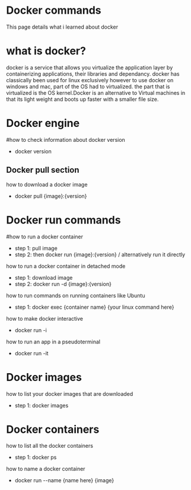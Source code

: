 # Docker commands 
This page details what i learned about docker

# what is docker?
docker is a service that allows you virtualize the application layer by containerizing applications, their libraries and dependancy.
docker has classically been used for linux exclusively however to use docker on windows and mac, part of the OS had to virtualized.
the part that is virtualized is the OS kernel.Docker is an alternative to Virtual machines in that its light weight and boots up faster with a smaller file size.

# Docker engine 
#how to check information about docker version
- docker version

## Docker pull section
how to download a docker image
- docker pull {image}:{version}

# Docker run commands 
#how to run a docker container
- step 1: pull image 
- step 2: then docker run {image}:{version} / alternatively run it directly

how to run a docker container in detached mode
- step 1: download image
- step 2: docker run -d {image}:{version}

how to run commands on running containers like Ubuntu
- step 1: docker exec {container name} {your linux command here}

how to make docker interactive 
- docker run -i

how to run an app in a pseudoterminal
- docker run -it
# Docker images
how to list your docker images that are downloaded
- step 1: docker images

# Docker containers 
how to list all the docker containers
- step 1: docker ps

how to name a docker container
- docker run --name {name here} {image}


